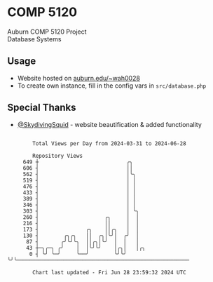 # COMP 5120
Auburn COMP 5120 Project  
Database Systems

## Usage
- Website hosted on [auburn.edu/~wah0028](https://webhome.auburn.edu/~wah0028/)
- To create own instance, fill in the config vars in `src/database.php`

## Special Thanks
- [@SkydivingSquid](https://github.com/SkydivingSquid) - website beautification & added functionality

```

        Total Views per Day from 2024-03-31 to 2024-06-28

        Repository Views
     649 ┼                            ╭╮
     606 ┤                            ││
     562 ┤                            │╰╮
     519 ┤                            │ │
     476 ┤                            │ │
     433 ┤                            │ │
     389 ┤                            │ │
     346 ┤                            │ │
     303 ┤                            │ ╰╮
     260 ┤                     ╭╮     │  │
     216 ┤                     ││     │  │
     173 ┤               ╭╮    ││╭╮   │  │
     130 ┤        ╭╮╭╮   ││  ╭╮│╰╯│  ╭╯  │
      87 ┤       ╭╯╰╯╰╮  ││╭╮│╰╯  │  │   │
      43 ┼─╮╭─╮ ╭╯    │  │╰╯╰╯    │╭╮│   │╭╮
       0 ┤ ╰╯ ╰─╯     ╰──╯        ╰╯╰╯   ╰╯╰───────────────────────────────────────────────────────

        Chart last updated - Fri Jun 28 23:59:32 2024 UTC
        
```
